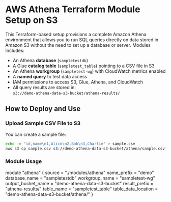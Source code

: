 #  AWS Athena Terraform Module Setup on S3

This Terraform-based setup provisions a complete Amazon Athena environment that allows you to run SQL queries
directly on data stored in Amazon S3 without the need to set up a database or server.
Modules Includes:
- An Athena **database** (`sampletestdb`)
- A Glue **catalog table** (`sampletest_table`) pointing to a CSV file in S3
- An Athena **workgroup** (`sampletest-wg`) with CloudWatch metrics enabled
- A **named query** to test data access
- IAM permissions to access S3, Glue, Athena, and CloudWatch
- All query results are stored in:  
  `s3://demo-athena-data-s3-bucket/athena-results/`

##  How to Deploy and Use

###  Upload Sample CSV File to S3

You can create a sample file:

```bash
echo -e "id,name\n1,Alice\n2,Bob\n3,Charlie" > sample.csv
aws s3 cp sample.csv s3://demo-athena-data-s3-bucket/athena/sample.csv**
```

###  Module Usage
module "athena" {
  source              = "./modules/athena"
  name_prefix         = "demo"
  database_name       = "sampletestdb"
  workgroup_name      = "sampletest-wg"
  output_bucket_name  = "demo-athena-data-s3-bucket"
  result_prefix       = "athena-results/"
  table_name          = "sampletest_table"
  table_data_location = "demo-athena-data-s3-bucket/athena/"
}
